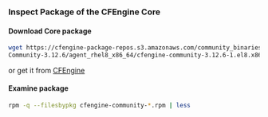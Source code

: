 ### Inspect Package of the CFEngine Core

#### Download Core package

```bash
wget https://cfengine-package-repos.s3.amazonaws.com/community_binaries/\
Community-3.12.6/agent_rhel8_x86_64/cfengine-community-3.12.6-1.el8.x86_64.rpm
```
or get it from [CFEngine](https://cfengine.com/product/community/)

#### Examine package

```bash
rpm -q --filesbypkg cfengine-community-*.rpm | less
```
